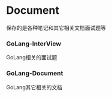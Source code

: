 # Document
保存的是各种笔记和其它相关文档面试题等

### GoLang-InterView 

GoLang相关的面试题

### GoLang-Document

GoLang其它相关的文档

